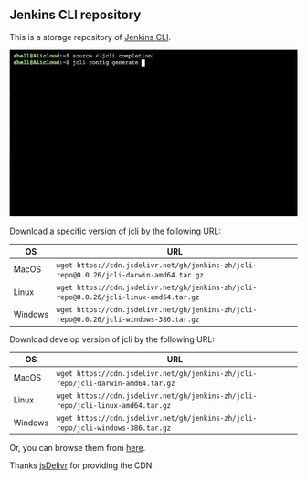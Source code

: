 ## Jenkins CLI repository

This is a storage repository of [Jenkins CLI](https://github.com/jenkins-zh/jenkins-cli).


![jcli](https://raw.githubusercontent.com/jenkins-zh/jcli-repo/master/jcli.gif)


Download a specific version of jcli by the following URL:

| OS | URL |
|---|---|
| MacOS | `wget https://cdn.jsdelivr.net/gh/jenkins-zh/jcli-repo@0.0.26/jcli-darwin-amd64.tar.gz` |
| Linux | `wget https://cdn.jsdelivr.net/gh/jenkins-zh/jcli-repo@0.0.26/jcli-linux-amd64.tar.gz` |
| Windows | `wget https://cdn.jsdelivr.net/gh/jenkins-zh/jcli-repo@0.0.26/jcli-windows-386.tar.gz` |

Download develop version of jcli by the following URL:

| OS | URL |
|---|---|
| MacOS | `wget https://cdn.jsdelivr.net/gh/jenkins-zh/jcli-repo/jcli-darwin-amd64.tar.gz` |
| Linux | `wget https://cdn.jsdelivr.net/gh/jenkins-zh/jcli-repo/jcli-linux-amd64.tar.gz` |
| Windows | `wget https://cdn.jsdelivr.net/gh/jenkins-zh/jcli-repo/jcli-windows-386.tar.gz` |

Or, you can browse them from [here](https://cdn.jsdelivr.net/gh/jenkins-zh/jcli-repo/).

Thanks [jsDelivr](https://github.com/jsdelivr/jsdelivr) for providing the CDN.


